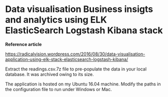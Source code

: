# Data visualisation Business insigts and analytics using ELK ElasticSearch Logstash Kibana stack

  __Reference article__ 

  https://radicalvision.wordpress.com/2016/08/30/data-visualisation-application-using-elk-stack-elasticsearch-logstash-kibana/
  
Extract the readings.csv.7z file to pre-populate the data in your local database. It was archived owing to its size.

The application is hosted on my Ubuntu 16.04 machine. Modify the paths in the configuration file to run under Windows or Mac.

